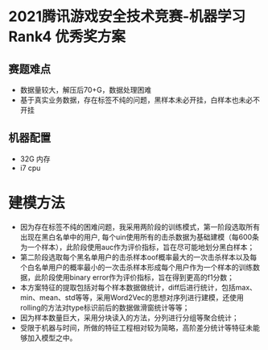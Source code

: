 # 2021腾讯游戏安全技术竞赛-机器学习 Rank4 优秀奖方案

## 赛题难点

* 数据量较大，解压后70+G，数据处理困难
* 基于真实业务数据，存在标签不纯的问题，黑样本未必开挂，白样本也未必不开挂

## 机器配置

* 32G 内存
* i7 cpu


# 建模方法

* 因为存在标签不纯的困难问题，我采用两阶段的训练模式，第一阶段选取所有出现在黑白名单中的用户, 每个uin使用所有的击杀数据为基础建模（每600条为一个样本），此阶段使用auc作为评价指标，旨在尽可能地划分黑白样本；
* 第二阶段选取每个黑名单用户的击杀样本oof概率最大的一次击杀样本以及每个白名单用户的概率最小的一次击杀样本形成每个用户作为一个样本的训练数据，此阶段使用binary error作为评价指标，旨在得到更高的f1分数；
* 本方案特征的提取包括对每个样本数据做统计，diff后进行统计，包括max、min、mean、std等等，采用Word2Vec的思想对序列进行建模，还使用rolling的方法对type标识前后的数据做滑窗统计等等；
* 因为样本数量巨大，采用分块读入的方法，分列进行分组等聚合统计；
* 受限于机器与时间，所做的特征工程相对较为简略，高阶差分统计等特征未能够加入模型之中。
